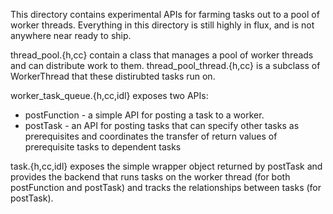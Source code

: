 This directory contains experimental APIs for farming tasks out to a pool of worker threads. Everything in this directory is still highly in flux, and is not anywhere near ready to ship.

thread_pool.{h,cc} contain a class that manages a pool of worker threads and can distribute work to them.
thread_pool_thread.{h,cc} is a subclass of WorkerThread that these distirubted tasks run on.

worker_task_queue.{h,cc,idl} exposes two APIs:
* postFunction - a simple API for posting a task to a worker.
* postTask - an API for posting tasks that can specify other tasks as prerequisites and coordinates the transfer of return values of prerequisite tasks to dependent tasks

task.{h,cc,idl} exposes the simple wrapper object returned by postTask and provides the backend that runs tasks on the worker thread (for both postFunction and postTask) and tracks the relationships between tasks (for postTask).
